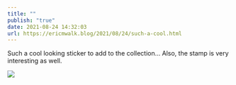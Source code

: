 ```yaml
---
title: ""
publish: "true"
date: 2021-08-24 14:32:03
url: https://ericmwalk.blog/2021/08/24/such-a-cool.html
---
```


Such a cool looking sticker to add to the collection… Also, the stamp is very interesting as well.

![](https://ericmwalk.blog/uploads/2021/0f61b14a60.jpg)